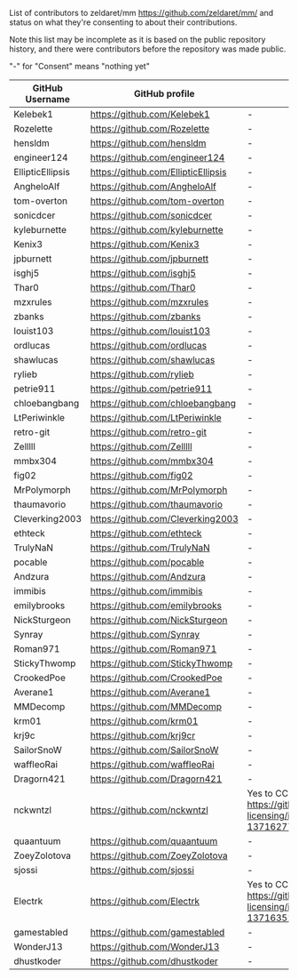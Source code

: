 List of contributors to zeldaret/mm https://github.com/zeldaret/mm/ and status on what they're consenting to about their contributions.

Note this list may be incomplete as it is based on the public repository history, and there were contributors before the repository was made public.

"-" for "Consent" means "nothing yet"

GitHub Username | GitHub profile | Consent
-|-|-
Kelebek1            | https://github.com/Kelebek1            | -
Rozelette           | https://github.com/Rozelette           | -
hensldm             | https://github.com/hensldm             | -
engineer124         | https://github.com/engineer124         | -
EllipticEllipsis    | https://github.com/EllipticEllipsis    | -
AngheloAlf          | https://github.com/AngheloAlf          | -
tom-overton         | https://github.com/tom-overton         | -
sonicdcer           | https://github.com/sonicdcer           | -
kyleburnette        | https://github.com/kyleburnette        | -
Kenix3              | https://github.com/Kenix3              | -
jpburnett           | https://github.com/jpburnett           | -
isghj5              | https://github.com/isghj5              | -
Thar0               | https://github.com/Thar0               | -
mzxrules            | https://github.com/mzxrules            | -
zbanks              | https://github.com/zbanks              | -
louist103           | https://github.com/louist103           | -
ordlucas            | https://github.com/ordlucas            | -
shawlucas           | https://github.com/shawlucas           | -
rylieb              | https://github.com/rylieb              | -
petrie911           | https://github.com/petrie911           | -
chloebangbang       | https://github.com/chloebangbang       | -
LtPeriwinkle        | https://github.com/LtPeriwinkle        | -
retro-git           | https://github.com/retro-git           | -
Zelllll             | https://github.com/Zelllll             | -
mmbx304             | https://github.com/mmbx304             | -
fig02               | https://github.com/fig02               | -
MrPolymorph         | https://github.com/MrPolymorph         | -
thaumavorio         | https://github.com/thaumavorio         | -
Cleverking2003      | https://github.com/Cleverking2003      | -
ethteck             | https://github.com/ethteck             | -
TrulyNaN            | https://github.com/TrulyNaN            | -
pocable             | https://github.com/pocable             | -
Andzura             | https://github.com/Andzura             | -
immibis             | https://github.com/immibis             | -
emilybrooks         | https://github.com/emilybrooks         | -
NickSturgeon        | https://github.com/NickSturgeon        | -
Synray              | https://github.com/Synray              | -
Roman971            | https://github.com/Roman971            | -
StickyThwomp        | https://github.com/StickyThwomp        | -
CrookedPoe          | https://github.com/CrookedPoe          | -
Averane1            | https://github.com/Averane1            | -
MMDecomp            | https://github.com/MMDecomp            | -
krm01               | https://github.com/krm01               | -
krj9c               | https://github.com/krj9cr              | -
SailorSnoW          | https://github.com/SailorSnoW          | -
waffleoRai          | https://github.com/waffleoRai          | -
Dragorn421          | https://github.com/Dragorn421          | -
nckwntzl            | https://github.com/nckwntzl            | Yes to CC0 https://github.com/louist103/mm-licensing/issues/1#issuecomment-1371627745
quaantuum           | https://github.com/quaantuum           | -
ZoeyZolotova        | https://github.com/ZoeyZolotova        | -
sjossi              | https://github.com/sjossi              | -
Electrk             | https://github.com/Electrk             | Yes to CC0 https://github.com/louist103/mm-licensing/issues/1#issuecomment-1371635136
gamestabled         | https://github.com/gamestabled         | -
WonderJ13           | https://github.com/WonderJ13           | -
dhustkoder          | https://github.com/dhustkoder          | -




